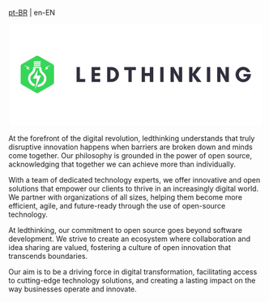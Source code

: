 [pt-BR](readme.pt-BR.md) | en-EN

<div align="center">

![Ledthinking Logo](../.github/assets/logo.png)

</div>

At the forefront of the digital revolution, ledthinking understands that truly disruptive innovation happens when barriers are broken down and minds come together. Our philosophy is grounded in the power of open source, acknowledging that together we can achieve more than individually.

With a team of dedicated technology experts, we offer innovative and open solutions that empower our clients to thrive in an increasingly digital world. We partner with organizations of all sizes, helping them become more efficient, agile, and future-ready through the use of open-source technology.

At ledthinking, our commitment to open source goes beyond software development. We strive to create an ecosystem where collaboration and idea sharing are valued, fostering a culture of open innovation that transcends boundaries.

Our aim is to be a driving force in digital transformation, facilitating access to cutting-edge technology solutions, and creating a lasting impact on the way businesses operate and innovate.
